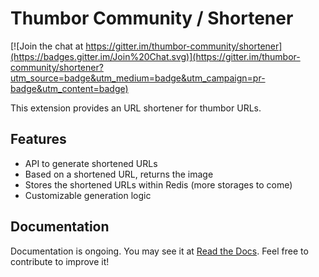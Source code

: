 # Thumbor Community / Shortener

[![Join the chat at https://gitter.im/thumbor-community/shortener](https://badges.gitter.im/Join%20Chat.svg)](https://gitter.im/thumbor-community/shortener?utm_source=badge&utm_medium=badge&utm_campaign=pr-badge&utm_content=badge)

This extension provides an URL shortener for thumbor URLs.

## Features

* API to generate shortened URLs
* Based on a shortened URL, returns the image
* Stores the shortened URLs within Redis (more storages to come)
* Customizable generation logic

## Documentation

Documentation is ongoing. You may see it at [Read the Docs](http://thumbor-shortener.readthedocs.org/en/latest/). Feel free to contribute to improve it!

